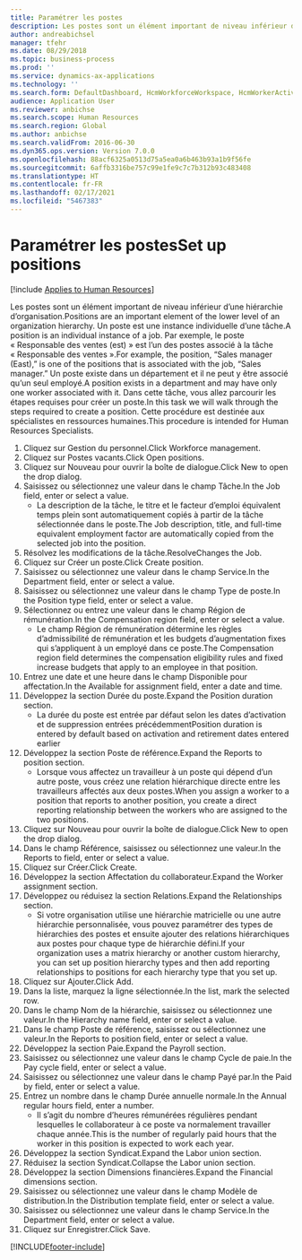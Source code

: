 ```yaml
---
title: Paramétrer les postes
description: Les postes sont un élément important de niveau inférieur d’une hiérarchie d’organisation.
author: andreabichsel
manager: tfehr
ms.date: 08/29/2018
ms.topic: business-process
ms.prod: ''
ms.service: dynamics-ax-applications
ms.technology: ''
ms.search.form: DefaultDashboard, HcmWorkforceWorkspace, HcmWorkerActivityChart, HcmAllWorkersListPart, HcmPosition, HcmPositionNewPosition, HcmJobLookup, HcmPositionReportsToDialog, HcmPositionLookup, FinancialDimensionDefaultTemplatesLookup, DimensionLookup, HcmPersonnelManagementWorkspace
audience: Application User
ms.reviewer: anbichse
ms.search.scope: Human Resources
ms.search.region: Global
ms.author: anbichse
ms.search.validFrom: 2016-06-30
ms.dyn365.ops.version: Version 7.0.0
ms.openlocfilehash: 88acf6325a0513d75a5ea0a6b463b93a1b9f56fe
ms.sourcegitcommit: 6affb3316be757c99e1fe9c7c7b312b93c483408
ms.translationtype: HT
ms.contentlocale: fr-FR
ms.lasthandoff: 02/17/2021
ms.locfileid: "5467383"
---
```

# <a name="set-up-positions"></a><span data-ttu-id="bb270-103">Paramétrer les postes</span><span class="sxs-lookup"><span data-stu-id="bb270-103">Set up positions</span></span>

[!include [Applies to Human Resources](../includes/applies-to-hr.md)]



<span data-ttu-id="bb270-104">Les postes sont un élément important de niveau inférieur d’une hiérarchie d’organisation.</span><span class="sxs-lookup"><span data-stu-id="bb270-104">Positions are an important element of the lower level of an organization hierarchy.</span></span> <span data-ttu-id="bb270-105">Un poste est une instance individuelle d’une tâche.</span><span class="sxs-lookup"><span data-stu-id="bb270-105">A position is an individual instance of a job.</span></span> <span data-ttu-id="bb270-106">Par exemple, le poste « Responsable des ventes (est) » est l’un des postes associé à la tâche « Responsable des ventes ».</span><span class="sxs-lookup"><span data-stu-id="bb270-106">For example, the position, “Sales manager (East),” is one of the positions that is associated with the job, “Sales manager.”</span></span> <span data-ttu-id="bb270-107">Un poste existe dans un département et il ne peut y être associé qu’un seul employé.</span><span class="sxs-lookup"><span data-stu-id="bb270-107">A position exists in a department and may have only one worker associated with it.</span></span> <span data-ttu-id="bb270-108">Dans cette tâche, vous allez parcourir les étapes requises pour créer un poste.</span><span class="sxs-lookup"><span data-stu-id="bb270-108">In this task we will walk through the steps required to create a position.</span></span> <span data-ttu-id="bb270-109">Cette procédure est destinée aux spécialistes en ressources humaines.</span><span class="sxs-lookup"><span data-stu-id="bb270-109">This procedure is intended for Human Resources Specialists.</span></span>

1. <span data-ttu-id="bb270-110">Cliquez sur Gestion du personnel.</span><span class="sxs-lookup"><span data-stu-id="bb270-110">Click Workforce management.</span></span>
2. <span data-ttu-id="bb270-111">Cliquez sur Postes vacants.</span><span class="sxs-lookup"><span data-stu-id="bb270-111">Click Open positions.</span></span>
3. <span data-ttu-id="bb270-112">Cliquez sur Nouveau pour ouvrir la boîte de dialogue.</span><span class="sxs-lookup"><span data-stu-id="bb270-112">Click New to open the drop dialog.</span></span>
4. <span data-ttu-id="bb270-113">Saisissez ou sélectionnez une valeur dans le champ Tâche.</span><span class="sxs-lookup"><span data-stu-id="bb270-113">In the Job field, enter or select a value.</span></span>
    * <span data-ttu-id="bb270-114">La description de la tâche, le titre et le facteur d’emploi équivalent temps plein sont automatiquement copiés à partir de la tâche sélectionnée dans le poste.</span><span class="sxs-lookup"><span data-stu-id="bb270-114">The Job description, title, and full-time equivalent employment factor are automatically copied from the selected job into the position.</span></span>  
5. <span data-ttu-id="bb270-115">Résolvez les modifications de la tâche.</span><span class="sxs-lookup"><span data-stu-id="bb270-115">ResolveChanges the Job.</span></span>
6. <span data-ttu-id="bb270-116">Cliquez sur Créer un poste.</span><span class="sxs-lookup"><span data-stu-id="bb270-116">Click Create position.</span></span>
7. <span data-ttu-id="bb270-117">Saisissez ou sélectionnez une valeur dans le champ Service.</span><span class="sxs-lookup"><span data-stu-id="bb270-117">In the Department field, enter or select a value.</span></span>
8. <span data-ttu-id="bb270-118">Saisissez ou sélectionnez une valeur dans le champ Type de poste.</span><span class="sxs-lookup"><span data-stu-id="bb270-118">In the Position type field, enter or select a value.</span></span>
9. <span data-ttu-id="bb270-119">Sélectionnez ou entrez une valeur dans le champ Région de rémunération.</span><span class="sxs-lookup"><span data-stu-id="bb270-119">In the Compensation region field, enter or select a value.</span></span>
    * <span data-ttu-id="bb270-120">Le champ Région de rémunération détermine les règles d’admissibilité de rémunération et les budgets d’augmentation fixes qui s’appliquent à un employé dans ce poste.</span><span class="sxs-lookup"><span data-stu-id="bb270-120">The Compensation region field determines the compensation eligibility rules and fixed increase budgets that apply to an employee in that position.</span></span>  
10. <span data-ttu-id="bb270-121">Entrez une date et une heure dans le champ Disponible pour affectation.</span><span class="sxs-lookup"><span data-stu-id="bb270-121">In the Available for assignment field, enter a date and time.</span></span>
11. <span data-ttu-id="bb270-122">Développez la section Durée du poste.</span><span class="sxs-lookup"><span data-stu-id="bb270-122">Expand the Position duration section.</span></span>
    * <span data-ttu-id="bb270-123">La durée du poste est entrée par défaut selon les dates d’activation et de suppression entrées précédemment</span><span class="sxs-lookup"><span data-stu-id="bb270-123">Position duration is entered by default based on activation and retirement dates entered earlier</span></span>  
12. <span data-ttu-id="bb270-124">Développez la section Poste de référence.</span><span class="sxs-lookup"><span data-stu-id="bb270-124">Expand the Reports to position section.</span></span>
    * <span data-ttu-id="bb270-125">Lorsque vous affectez un travailleur à un poste qui dépend d’un autre poste, vous créez une relation hiérarchique directe entre les travailleurs affectés aux deux postes.</span><span class="sxs-lookup"><span data-stu-id="bb270-125">When you assign a worker to a position that reports to another position, you create a direct reporting relationship between the workers who are assigned to the two positions.</span></span>  
13. <span data-ttu-id="bb270-126">Cliquez sur Nouveau pour ouvrir la boîte de dialogue.</span><span class="sxs-lookup"><span data-stu-id="bb270-126">Click New to open the drop dialog.</span></span>
14. <span data-ttu-id="bb270-127">Dans le champ Référence, saisissez ou sélectionnez une valeur.</span><span class="sxs-lookup"><span data-stu-id="bb270-127">In the Reports to field, enter or select a value.</span></span>
15. <span data-ttu-id="bb270-128">Cliquez sur Créer.</span><span class="sxs-lookup"><span data-stu-id="bb270-128">Click Create.</span></span>
16. <span data-ttu-id="bb270-129">Développez la section Affectation du collaborateur.</span><span class="sxs-lookup"><span data-stu-id="bb270-129">Expand the Worker assignment section.</span></span>
17. <span data-ttu-id="bb270-130">Développez ou réduisez la section Relations.</span><span class="sxs-lookup"><span data-stu-id="bb270-130">Expand the Relationships section.</span></span>
    * <span data-ttu-id="bb270-131">Si votre organisation utilise une hiérarchie matricielle ou une autre hiérarchie personnalisée, vous pouvez paramétrer des types de hiérarchies des postes et ensuite ajouter des relations hiérarchiques aux postes pour chaque type de hiérarchie défini.</span><span class="sxs-lookup"><span data-stu-id="bb270-131">If your organization uses a matrix hierarchy or another custom hierarchy, you can set up position hierarchy types and then add reporting relationships to positions for each hierarchy type that you set up.</span></span>  
18. <span data-ttu-id="bb270-132">Cliquez sur Ajouter.</span><span class="sxs-lookup"><span data-stu-id="bb270-132">Click Add.</span></span>
19. <span data-ttu-id="bb270-133">Dans la liste, marquez la ligne sélectionnée.</span><span class="sxs-lookup"><span data-stu-id="bb270-133">In the list, mark the selected row.</span></span>
20. <span data-ttu-id="bb270-134">Dans le champ Nom de la hiérarchie, saisissez ou sélectionnez une valeur.</span><span class="sxs-lookup"><span data-stu-id="bb270-134">In the Hierarchy name field, enter or select a value.</span></span>
21. <span data-ttu-id="bb270-135">Dans le champ Poste de référence, saisissez ou sélectionnez une valeur.</span><span class="sxs-lookup"><span data-stu-id="bb270-135">In the Reports to position field, enter or select a value.</span></span>
22. <span data-ttu-id="bb270-136">Développez la section Paie.</span><span class="sxs-lookup"><span data-stu-id="bb270-136">Expand the Payroll section.</span></span>
23. <span data-ttu-id="bb270-137">Saisissez ou sélectionnez une valeur dans le champ Cycle de paie.</span><span class="sxs-lookup"><span data-stu-id="bb270-137">In the Pay cycle field, enter or select a value.</span></span>
24. <span data-ttu-id="bb270-138">Saisissez ou sélectionnez une valeur dans le champ Payé par.</span><span class="sxs-lookup"><span data-stu-id="bb270-138">In the Paid by field, enter or select a value.</span></span>
25. <span data-ttu-id="bb270-139">Entrez un nombre dans le champ Durée annuelle normale.</span><span class="sxs-lookup"><span data-stu-id="bb270-139">In the Annual regular hours field, enter a number.</span></span>
    * <span data-ttu-id="bb270-140">Il s’agit du nombre d’heures rémunérées régulières pendant lesquelles le collaborateur à ce poste va normalement travailler chaque année.</span><span class="sxs-lookup"><span data-stu-id="bb270-140">This is the number of regularly paid hours that the worker in this position is expected to work each year.</span></span>  
26. <span data-ttu-id="bb270-141">Développez la section Syndicat.</span><span class="sxs-lookup"><span data-stu-id="bb270-141">Expand the Labor union section.</span></span>
27. <span data-ttu-id="bb270-142">Réduisez la section Syndicat.</span><span class="sxs-lookup"><span data-stu-id="bb270-142">Collapse the Labor union section.</span></span>
28. <span data-ttu-id="bb270-143">Développez la section Dimensions financières.</span><span class="sxs-lookup"><span data-stu-id="bb270-143">Expand the Financial dimensions section.</span></span>
29. <span data-ttu-id="bb270-144">Saisissez ou sélectionnez une valeur dans le champ Modèle de distribution.</span><span class="sxs-lookup"><span data-stu-id="bb270-144">In the Distribution template field, enter or select a value.</span></span>
30. <span data-ttu-id="bb270-145">Saisissez ou sélectionnez une valeur dans le champ Service.</span><span class="sxs-lookup"><span data-stu-id="bb270-145">In the Department field, enter or select a value.</span></span>
31. <span data-ttu-id="bb270-146">Cliquez sur Enregistrer.</span><span class="sxs-lookup"><span data-stu-id="bb270-146">Click Save.</span></span>



[!INCLUDE[footer-include](../includes/footer-banner.md)]